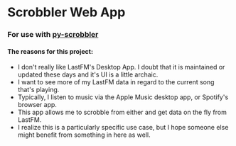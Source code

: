 # Scrobbler Web App

### For use with [py-scrobbler](https://github.com/alex-dulac/py-scrobbler)

#### The reasons for this project:
- I don't really like LastFM's Desktop App. I doubt that it is maintained or updated these days and it's UI is a little archaic.
- I want to see more of my LastFM data in regard to the current song that's playing.
- Typically, I listen to music via the Apple Music desktop app, or Spotify's browser app.
- This app allows me to scrobble from either and get data on the fly from LastFM.
- I realize this is a particularly specific use case, but I hope someone else might benefit from something in here as well.